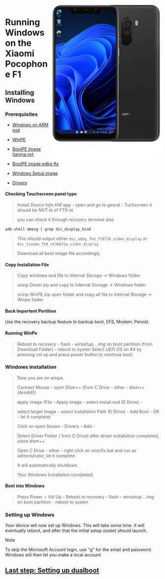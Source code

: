 <img align="right" src="beryllium.png" width="350" alt="Windows 11 running on beryllium">


# Running Windows on the Xiaomi Pocophone F1

## Installing Windows

### Prerequisites

- [Windows on ARM esd](https://worproject.com/esd)

- [WinPE](https://drive.google.com/file/d/1q2jijIKCF7xuFUX0J2SjYfo7nDvRAyOE/view?usp=sharing)
  
- [BootPE image tianma nvt](pe-tianma-nvt.img)

- [BootPE image edbg fts](pe-edbg-fts.img)

- [Windows Setup image](https://github.com/n00b69/woaberyllium/releases/tag/UEFI)
  
- [Drivers](https://github.com/n00b69/woaberyllium/releases/tag/Drivers)

  
  
#### Checking Touchscreen panel type
> Install *Device Info HW app* - open and go to genral - Tuchscreen it should be *NVT-ts* of *FTS-ts*
>
>  you can check it through recovery terminal also 
```cmd
adb shell dmesg | grep dsi_display_bind
```
> This should output either `dsi_ebbg_fhd_ft8719_video_display` or `dsi_tianma_fhd_nt36672a_video_display`
>
> Download all boot image file accordingly.
  
  
#### Copy Installation File
> Copy windows esd file to Internal Storage -> Windows folder
> 
> unzip Driver.zip and copy to Internal Storage -> Windows folder
> 
> unzip WinPE.zip open folder and copy all file to Internal Storage -> Winpe folder
 

#### Back Importent Pertition
Use the recovery backup feature to backup boot, EFS, Modem, Persist.


#### Running WinPe
> Reboot to recovery - flash - *winsetup....img* on boot partition (from Download Folder) - reboot to systen
> Select  *UEFI OS on #4*  by pressing vol up and press power button to continue boot.


### Windows installation
> Now you are on winpe.
> 
> Connect Mouse - open Dism++ (from C Drive - other - dism++(Arm64))
> 
> apply image (File - Apply image - select install.esd (D Drive) -
>
>  select target Image - select installation Path (D Drive) - Add Boot - OK - let it complete)
> 
> Click on open Sesion - Drivers - Add -
>
> Select Driver Folder ( from D Drive) after driver installation completed, close dism++
> 
> Open C Drive - other - right click on miscfix.bat and run as administrator, let it complete.
>
> It will automatically shutdown.
> 
> Your Windows Installation completed.


#### Boot into Windows
> Press Power + Vol Up - Reboot to recovery - flash - *winsetup....img* on boot partition - reboot to systen


### Setting up Windows
Your device will now set up Windows. This will take some time. It will eventually reboot, and after that the initial setup (oobe) should launch.

> [!Note]
> To skip the Microsoft Account login, use "g" for the email and password. Windows will then let you make a local account

## [Last step: Setting up dualboot](/guide/dualboot.md)
















